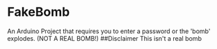 # FakeBomb
An Arduino Project that requires you to enter a password or the 'bomb' explodes. (NOT A REAL BOMB!)
##Disclaimer
This isn't a real bomb
